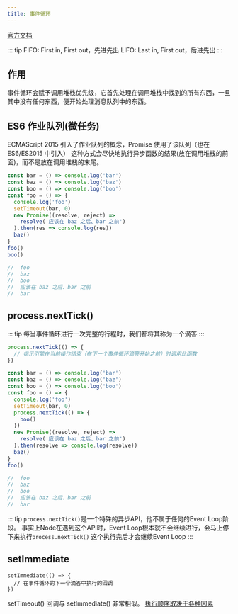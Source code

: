 ```yaml
---
title: 事件循环
---
```

[官方文档](http://nodejs.cn/learn/the-nodejs-event-loop)

::: tip
FIFO: First in, First out，先进先出
LIFO: Last in, First out，后进先出
:::

## 作用

事件循环会赋予调用堆栈优先级，它首先处理在调用堆栈中找到的所有东西，一旦其中没有任何东西，便开始处理消息队列中的东西。

## ES6 作业队列(微任务)

ECMAScript 2015 引入了作业队列的概念，Promise 使用了该队列（也在 ES6/ES2015 中引入）
这种方式会尽快地执行异步函数的结果(放在调用堆栈的前面)，而不是放在调用堆栈的末尾。

```javascript
const bar = () => console.log('bar')
const baz = () => console.log('baz')
const boo = () => console.log('boo')
const foo = () => {
  console.log('foo')
  setTimeout(bar, 0)
  new Promise((resolve, reject) =>
    resolve('应该在 baz 之后、bar 之前')
  ).then(res => console.log(res))
  baz()
}
foo()
boo()

//  foo
//  baz
//  boo
//  应该在 baz 之后、bar 之前
//  bar
```

## process.nextTick()

::: tip
每当事件循环进行一次完整的行程时，我们都将其称为一个滴答
:::

```javascript
process.nextTick(() => {
  // 指示引擎在当前操作结束（在下一个事件循环滴答开始之前）时调用此函数
})
```

```javascript
const bar = () => console.log('bar')
const baz = () => console.log('baz')
const boo = () => console.log('boo')
const foo = () => {
  console.log('foo')
  setTimeout(bar, 0)
  process.nextTick(() => {
    boo()
  })
  new Promise((resolve, reject) =>
    resolve('应该在 baz 之后、bar 之前')
  ).then(resolve => console.log(resolve))
  baz()
}
foo()

//  foo
//  baz
//  boo
//  应该在 baz 之后、bar 之前
//  bar
```

::: tip
`process.nextTick()`是一个特殊的异步API，他不属于任何的Event Loop阶段。
事实上Node在遇到这个API时，Event Loop根本就不会继续进行，会马上停下来执行`process.nextTick()`
这个执行完后才会继续Event Loop
:::

## setImmediate

```
setImmediate(() => {
  // 在事件循环的下一个滴答中执行的回调
})
```

setTimeout() 回调与 setImmediate() 非常相似。
[执行顺序取决于各种因素](https://juejin.cn/post/6844904100195205133)
